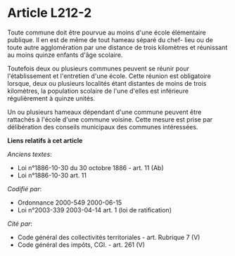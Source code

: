 # Article L212-2

Toute commune doit être pourvue au moins d'une école élémentaire publique. Il en est de même de tout hameau séparé du chef-
lieu ou de toute autre agglomération par une distance de trois kilomètres et réunissant au moins quinze enfants d'âge
scolaire.

Toutefois deux ou plusieurs communes peuvent se réunir pour l'établissement et l'entretien d'une école. Cette réunion est
obligatoire lorsque, deux ou plusieurs localités étant distantes de moins de trois kilomètres, la population scolaire de
l'une d'elles est inférieure régulièrement à quinze unités.

Un ou plusieurs hameaux dépendant d'une commune peuvent être rattachés à l'école d'une commune voisine. Cette mesure est
prise par délibération des conseils municipaux des communes intéressées.

**Liens relatifs à cet article**

_Anciens textes_:

  - Loi n°1886-10-30 du 30 octobre 1886 - art. 11 (Ab)
  - Loi n°1886-10-30 art. 11

_Codifié par_:

  - Ordonnance 2000-549 2000-06-15
  - Loi n°2003-339 2003-04-14 art. 1 (loi de ratification)

_Cité par_:

  - Code général des collectivités territoriales - art. Rubrique 7 (V)
  - Code général des impôts, CGI. - art. 261 (V)

